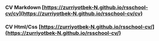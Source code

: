 ### CV Markdown [https://zurriyotbek-N.github.io/rsschool-cv/cv](https://zurriyotbek-N.github.io/rsschool-cv/cv)

### CV Html/Css [https://zurriyotbek-N.github.io/rsschool-cv/](https://zurriyotbek-N.github.io/rsschool-cv/)